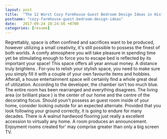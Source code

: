 ```yaml
---
layout: post
title:  "The 12 Worst Cozy Farmhouse Guest Bedroom Design Ideas in Histor"
postname: "cozy-farmhouse-guest-bedroom-design-ideas"
date:   2017-09-24 10:24:56 +0700
categories: [resume]
---
```

Regrettably, space is often confined and sacrifices want to be produced, however utilizing a small creativity, it's still possible to possess the finest of both worlds. A comfy atmosphere you will take pleasure in spending time yet be stimulating enough to force you to escape bed is reflected by its important your space! This space offers all year annual money. A distance truly brightens . For-you to relish your stylish space, you need to make sure you simply fill it with a couple of your own favourite items and hobbies. Afterall, a house entertainment space will certainly find a whole great deal of utilization. According to the developer, the chamber isn't too much blue. The entire room has been rearranged and everything disagrees. The living area (or brilliant place ) is the center of our home and the centre of the decorating focus. Should youn't possess an guest room inside of your home, consider looking outside for an expected alternate. Provided that you look following your ground correctly, it is going to endure for many decades. There is A walnut hardwood flooring just really a excellent accession to virtually any home. A room produces an announcement. Enjoyment rooms created for' may comprise greater than only a big screen TV.
